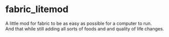 # fabric_litemod

A little mod for fabric to be as easy as possible for a computer to run.<br>
And that while still adding all sorts of foods and and quality of life changes.
